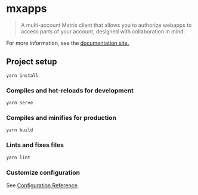 # mxapps

> A multi-account Matrix client that allows you to authorize webapps to access
parts of your account, designed with collaboration in mind.

For more information, see the [documentation site.](https://docs.mxapps.kb1rd.net/)

## Project setup
```
yarn install
```

### Compiles and hot-reloads for development
```
yarn serve
```

### Compiles and minifies for production
```
yarn build
```

### Lints and fixes files
```
yarn lint
```

### Customize configuration
See [Configuration Reference](https://cli.vuejs.org/config/).
